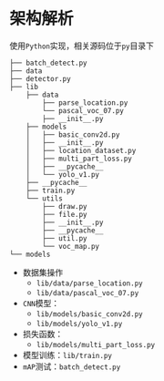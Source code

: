 
# 架构解析

使用`Python`实现，相关源码位于`py`目录下

```
├── batch_detect.py
├── data
├── detector.py
├── lib
    ├── data
        ├── parse_location.py
        └── pascal_voc_07.py
        ├── __init__.py
    ├── models
    │   ├── basic_conv2d.py
    │   ├── __init__.py
    │   ├── location_dataset.py
    │   ├── multi_part_loss.py
    │   ├── __pycache__
    │   └── yolo_v1.py
    ├── __pycache__
    ├── train.py
    └── utils
        ├── draw.py
        ├── file.py
        ├── __init__.py
        ├── __pycache__
        ├── util.py
        └── voc_map.py
└── models
```

* 数据集操作
    * `lib/data/parse_location.py`
    * `lib/data/pascal_voc_07.py`
* `CNN`模型：
    * `lib/models/basic_conv2d.py`
    * `lib/models/yolo_v1.py`
* 损失函数：
    * `lib/models/multi_part_loss.py`
* 模型训练：`lib/train.py`
* `mAP`测试：`batch_detect.py`
